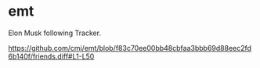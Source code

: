 # emt
Elon Musk following Tracker.

https://github.com/cmj/emt/blob/f83c70ee00bb48cbfaa3bbb69d88eec2fd6b140f/friends.diff#L1-L50
